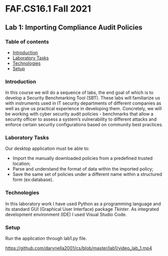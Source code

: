 # FAF.CS16.1 Fall 2021
## Lab 1: Importing Compliance Audit Policies
### Table of contents
* [Introduction](#introduction)
* [Laboratory Tasks](#lab-tasks)
* [Technologies](#technologies)
* [Setup](#setup)
### Introduction
In this course we will do a sequence of labs, the end goal of which is to develop a Security Benchmarking Tool (SBT). These labs will familiarize us with instruments used in IT security departments of different companies as well as give us practical experience in developing them. Concretely, we will be working with cyber security audit policies - benchmarks that allow a security officer to assess a system’s vulnerability to different attacks and enforce certain security configurations based on community best practices.

### Laboratory Tasks
Our desktop application must be able to:
* Import the manually downloaded policies from a predefined trusted location;
* Parse and understand the format of data within the imported policy;
* Save the same set of policies under a different name within a structured form (ex:database).

### Technologies
In this laboratory work I have used Python as a programming language and its standard GUI (Graphical User Interface) package *Tkinter*. As integrated development environment (IDE) I used Visual Studio Code.

### Setup
Run the application through lab1.py file.

https://github.com/darynella2001/cs/blob/master/lab1/video_lab_1.mp4
